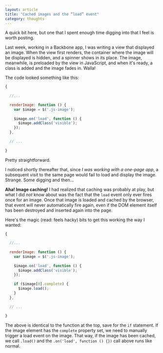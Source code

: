 ```yaml
---
layout: article
title: "Cached images and the “load” event"
category: thoughts
---
```

A quick bit here, but one that I spent enough time digging into that I feel is
worth posting.

Last week, working in a Backbone app, I was writing a view that displayed an
image. When the view first renders, the container where the image will be
displayed is hidden, and a spinner shows in its place. The image, meanwhile, is
preloaded by the view in JavaScript, and when it's ready, a class is added and 
the image fades in. Walla!

The code looked something like this:

```javascript
{
   
  //...
   
  renderImage: function () {
    var $image = $('.js-image');
    
    $image.on('load', function () {
      $image.addClass('visible');
    });
  },
   
  // ...
   
}
```

Pretty straightforward.

I noticed shortly thereafter that, since *I was working with a one-page app*, a
subsequent visit to the same page would fail to load and display the image.
Strange. Some digging and then…

**Aha! Image caching!** I had realized that caching was probably at play, but what
I did *not* know about was the fact that the `load` event only ever fires once
for an image. Once that image is loaded and cached by the browser, that event
will never automatically fire again, even if the DOM element itself has been
destroyed and inserted again into the page.

Here's the magic (read: feels hacky) bits to get this working the way I
wanted:

```javascript
{
   
  //...
   
  renderImage: function () {
    var $image = $('.js-image');
    
    $image.on('load', function () {
      $image.addClass('visible');
    });
    
    if ($image[0].complete) {
      $image.load();
    }
  },
   
  // ...
   
}
```

The above is identical to the function at the top, save for the `if`
statement. If the image element has the `complete` property set,
we need to manually trigger a load event on the image. That way, if the image
has been cached, we call `.load()` and the `.on('load', function () {})` call
above runs like normal.